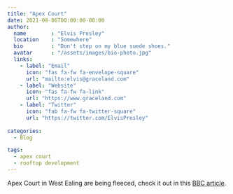 ```yaml
---
title: "Apex Court"
date: 2021-08-06T00:00:00-00:00
author:
  name        : "Elvis Presley"
  location    : "Somewhere"
  bio         : "Don't step on my blue suede shoes."
  avatar      : "/assets/images/bio-photo.jpg"
  links:
    - label: "Email"
      icon: "fas fa-fw fa-envelope-square"
      url: "mailto:elvis@graceland.com"
    - label: "Website"
      icon: "fas fa-fw fa-link"
      url: "https://www.graceland.com"
    - label: "Twitter"
      icon: "fab fa-fw fa-twitter-square"
      url: "https://twitter.com/ElvisPresley"
  
categories:
  - Blog

tags:
  - apex court
  - rooftop development
---
```


Apex Court in West Ealing are being fleeced, check it out in this [BBC article][article]. 

[article]: https://www.bbc.co.uk/news/uk-57288485
